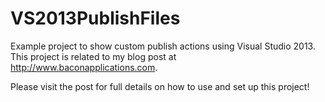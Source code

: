 VS2013PublishFiles
==================

Example project to show custom publish actions using Visual Studio 2013.  This project is related to my blog post at <a href="http://www.baconapplications.com" target="_blank">http://www.baconapplications.com</a>.  

Please visit the post for full details on how to use and set up this project!
